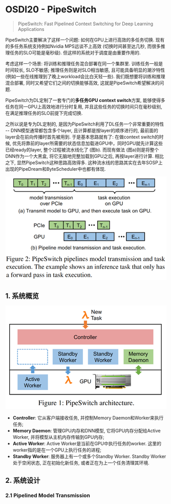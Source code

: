 # OSDI20 - PipeSwitch

> PipeSwitch: Fast Pipelined Context Switching for Deep Learning Applications

PipeSwitch主要解决了这样一个问题: 如何在GPU上进行高效的多任务切换. 现有的多任务系统支持例如Nvidia MPS远谈不上高效 (切换时间甚至达几秒, 而很多推理任务的SLO可能是毫秒级). 但这样的系统对于调度是由重要作用的. 

考虑这样一个场景: 将训练和推理任务混合部署在同一个集群里. 训练任务一般是时间较长, SLO不敏感; 推理任务则是对SLO相当敏感, 且可能具备明显的潮汐特性 (例如一些在线推理到了晚上workload会比白天轻一些). 我们既想要将训练和推理混合部署, 同时又希望它们之间的切换能够高效, 这就是PipeSwitch希望解决的问题. 

PipeSwitch为DL定制了一套专门的**多任务GPU context switch**方案, 能够使得多任务在同一GPU上高效地进行分时复用, 并且这些任务的切换时间只在毫秒级别, 在满足推理任务的SLO前提下完成切换. 

之所以说是专为DL定制的, 是因为PipeSwitch利用了DL任务一个非常重要的特性 -- DNN模型通常都包含多个layer, 且计算都是按layer的顺序进行的, 最前面的layer会在前向传播时首先被用到. 于是基本思路就有了: 在做context switch的时候, 优先将靠前的layer所需要的状态信息加载进GPU中，同时GPU就先计算这些已经ready的layer, 整个过程被流水线化了 (图b). 而现有做法 (图a)则是将整个DNN作为一个大黑盒, 将它无脑地完整加载到GPU之后, 再按layer进行计算. 相比之下, 显然PipeSwitch这种思路高效得多. 这种流水线的思路其实在去年SOSP上出现的PipeDream和ByteScheduler中也都有体现. 

![fig1](../../assets/MLSys/GPUManagement/osdi20-PipeSwitch-fig1.png)

## 1. 系统概览

![fig2](../../assets/MLSys/GPUManagement/osdi20-PipeSwitch-fig2.png)

- **Controller**: 它从客户端接收任务, 并控制Memory Daemon和Worker来执行任务; 
- **Memory Daemon**: 管理GPU内存和DNN模型, 它将GPU内存分配给Active Worker, 并将模型从主机内存传输到GPU内存;
- **Active Worker**: Active Worker是当前在GPU中执行任务的worker. 这里的worker指的是在一个GPU上执行任务的进程;
- **Standby Worker**: 服务器上有一个或多个Standby Worker. Standby Worker处于空闲状态, 正在初始化新任务, 或者正在为上一个任务清理其环境. 

## 2. 系统设计

### 2.1 Pipelined Model Transmission
